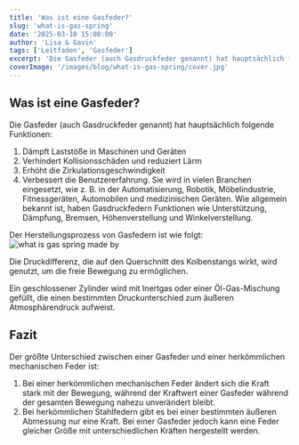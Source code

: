```yaml
---
title: 'Was ist eine Gasfeder?'
slug: 'what-is-gas-spring'
date: '2025-03-10 15:00:00'
author: 'Lisa & Gavin'
tags: ['Leitfaden', 'Gasfeder']
excerpt: 'Die Gasfeder (auch Gasdruckfeder genannt) hat hauptsächlich folgende Funktionen: 1. Dämpft Laststöße in Maschinen und Geräten 2. Verhindert Kollisionsschäden und reduziert Lärm 3. Erhöht die Zirkulationsgeschwindigkeit 4. Verbessert die Benutzererfahrung.'
coverImage: '/images/blog/what-is-gas-spring/cover.jpg'
---
```


## Was ist eine Gasfeder?

Die Gasfeder (auch Gasdruckfeder genannt) hat hauptsächlich folgende Funktionen:

1. Dämpft Laststöße in Maschinen und Geräten
2. Verhindert Kollisionsschäden und reduziert Lärm
3. Erhöht die Zirkulationsgeschwindigkeit
4. Verbessert die Benutzererfahrung.
Sie wird in vielen Branchen eingesetzt, wie z. B. in der Automatisierung, Robotik, Möbelindustrie, Fitnessgeräten, Automobilen und medizinischen Geräten. Wie allgemein bekannt ist, haben Gasdruckfedern Funktionen wie Unterstützung, Dämpfung, Bremsen, Höhenverstellung und Winkelverstellung.

Der Herstellungsprozess von Gasfedern ist wie folgt:
![what is gas spring made by](/images/blog/what-is-gas-spring/what-is-gas-spring-made-by.jpg)

Die Druckdifferenz, die auf den Querschnitt des Kolbenstangs wirkt, wird genutzt, um die freie Bewegung zu ermöglichen.

Ein geschlossener Zylinder wird mit Inertgas oder einer Öl-Gas-Mischung gefüllt, die einen bestimmten Druckunterschied zum äußeren Atmosphärendruck aufweist.

## Fazit

Der größte Unterschied zwischen einer Gasfeder und einer herkömmlichen mechanischen Feder ist:
1. Bei einer herkömmlichen mechanischen Feder ändert sich die Kraft stark mit der Bewegung, während der Kraftwert einer Gasfeder während der gesamten Bewegung nahezu unverändert bleibt.
2. Bei herkömmlichen Stahlfedern gibt es bei einer bestimmten äußeren Abmessung nur eine Kraft. Bei einer Gasfeder jedoch kann eine Feder gleicher Größe mit unterschiedlichen Kräften hergestellt werden.
